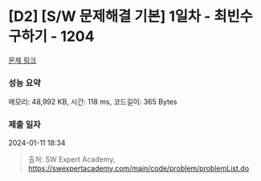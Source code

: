 # [D2] [S/W 문제해결 기본] 1일차 - 최빈수 구하기 - 1204 

[문제 링크](https://swexpertacademy.com/main/code/problem/problemDetail.do?contestProbId=AV13zo1KAAACFAYh) 

### 성능 요약

메모리: 48,992 KB, 시간: 118 ms, 코드길이: 365 Bytes

### 제출 일자

2024-01-11 18:34



> 출처: SW Expert Academy, https://swexpertacademy.com/main/code/problem/problemList.do